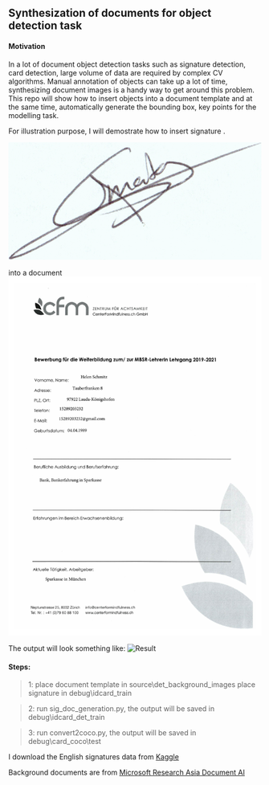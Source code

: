 ## Synthesization of documents for object detection task

#### Motivation


In a lot of document object detection tasks such as signature detection, card detection, 
large volume of data are required by complex CV algorithms. Manual annotation of objects can take up a lot of time, synthesizing document images is a handy way to get around this problem. This repo will show how to insert objects into a document template and 
at the same time, automatically generate the bounding box, key points for the modelling task.

For illustration purpose, I will demostrate how to insert signature .

![Signature](https://github.com/JasonSCFu/Document-Data-Synthesization/blob/main/debug/idcard_train/01_027.png)

into a document
![Document](https://github.com/JasonSCFu/Document-Data-Synthesization/blob/main/source/det_background_images/de_val_13.jpg)

The output will look something like:
![Result]()




#### Steps:

> 1: place document template in source\det_background_images
place signature in debug\idcard_train

> 2: run sig_doc_generation.py, the output will be saved in debug\idcard_det_train

> 3: run convert2coco.py, the output will be saved in debug\card_coco\test


I download the English signatures data from [Kaggle](https://www.kaggle.com/datasets/robinreni/signature-verification-dataset?resource=download)

Background documents are from [Microsoft Research Asia Document AI](https://github.com/doc-analysis/XFUND)
